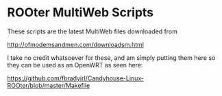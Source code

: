 # ROOter MultiWeb Scripts

These scripts are the latest MultiWeb files downloaded from 

http://ofmodemsandmen.com/downloadsm.html

I take no credit whatsoever for these, and am simply putting them here so they can be used as an OpenWRT as seen here:

https://github.com/fbradyirl/Candyhouse-Linux-ROOter/blob/master/Makefile
